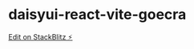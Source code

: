 # daisyui-react-vite-goecra

[Edit on StackBlitz ⚡️](https://stackblitz.com/edit/daisyui-react-vite-goecra)